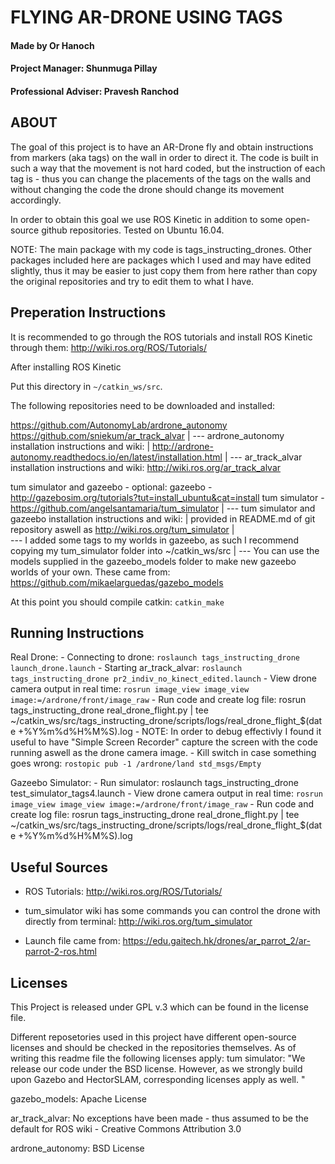 
# FLYING AR-DRONE USING TAGS

#### Made by Or Hanoch
#### Project Manager: Shunmuga Pillay
#### Professional Adviser: Pravesh Ranchod

## ABOUT
The goal of this project is to have an AR-Drone fly and obtain instructions from markers (aka tags) on the wall in order to direct it. The code is built in such a way that the movement is not hard coded, but the instruction of each tag is - thus you can change the placements of the tags on the walls and without changing the code the drone should change its movement accordingly.

In order to obtain this goal we use ROS Kinetic in addition to some open-source github repositories.
Tested on Ubuntu 16.04.

NOTE:
The main package with my code is tags_instructing_drones. Other packages included here are packages which I used and may have edited slightly, thus it may be easier to just copy them from here rather than copy the original repositories and try to edit them to what I have.

## Preperation Instructions
It is recommended to go through the ROS tutorials and install ROS Kinetic through them:
http://wiki.ros.org/ROS/Tutorials/

After installing ROS Kinetic

Put this directory in `~/catkin_ws/src`.

The following repositories need to be downloaded and installed:

https://github.com/AutonomyLab/ardrone_autonomy
https://github.com/sniekum/ar_track_alvar
|
---	ardrone_autonomy installation instructions and wiki:
|	http://ardrone-autonomy.readthedocs.io/en/latest/installation.html
|
---	ar_track_alvar installation instructions and wiki:
	http://wiki.ros.org/ar_track_alvar

tum simulator and gazeebo - optional:
gazeebo - http://gazebosim.org/tutorials?tut=install_ubuntu&cat=install
tum simulator - https://github.com/angelsantamaria/tum_simulator
|
--- tum simulator and gazeebo installation instructions and wiki:
|	provided in README.md of git repository aswell as http://wiki.ros.org/tum_simulator
|	
--- I added some tags to my worlds in gazeebo, as such I recommend copying my tum_simulator folder into ~/catkin_ws/src
|
--- You can use the models supplied in the gazeebo_models folder to make new gazeebo worlds of your own. These came from:
	https://github.com/mikaelarguedas/gazebo_models

At this point you should compile catkin:
`catkin_make`

## Running Instructions
Real Drone:
	- Connecting to drone: 
		`roslaunch tags_instructing_drone launch_drone.launch`
	- Starting ar_track_alvar: 
		`roslaunch tags_instructing_drone pr2_indiv_no_kinect_edited.launch`
	- View drone camera output in real time: 
		`rosrun image_view image_view image:=/ardrone/front/image_raw`
	- Run code and create log file: 
		rosrun tags_instructing_drone real_drone_flight.py | tee ~/catkin_ws/src/tags_instructing_drone/scripts/logs/real_drone_flight_$(date +%Y%m%d%H%M%S).log
	- NOTE: In order to debug effectivly I found it useful to have "Simple Screen Recorder" capture the screen with the code running aswell as the drone camera image.
	- Kill switch in case something goes wrong:
		`rostopic pub -1 /ardrone/land std_msgs/Empty`
	
Gazeebo Simulator:
	- Run simulator: roslaunch tags_instructing_drone test_simulator_tags4.launch
	- View drone camera output in real time: 
		`rosrun image_view image_view image:=/ardrone/front/image_raw`
	- Run code and create log file: 
		rosrun tags_instructing_drone real_drone_flight.py | tee ~/catkin_ws/src/tags_instructing_drone/scripts/logs/real_drone_flight_$(date +%Y%m%d%H%M%S).log
		
## Useful Sources
- ROS Tutorials:
http://wiki.ros.org/ROS/Tutorials/

- tum_simulator wiki has some commands you can control the drone with directly from terminal:
http://wiki.ros.org/tum_simulator

- Launch file came from:
https://edu.gaitech.hk/drones/ar_parrot_2/ar-parrot-2-ros.html


## Licenses
This Project is released under GPL v.3 which can be found in the license file.

Different reposetories used in this project have different open-source licenses and should be checked in the repositories themselves. As of writing this readme file the following licenses apply:
tum simulator: "We release our code under the BSD license. However, as we strongly build upon Gazebo and HectorSLAM, corresponding licenses apply as well. "

gazebo_models: Apache License

ar_track_alvar: No exceptions have been made - thus assumed to be the default for ROS wiki - Creative Commons Attribution 3.0

ardrone_autonomy: BSD License
